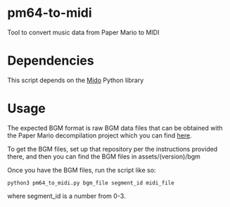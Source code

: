 # pm64-to-midi
 Tool to convert music data from Paper Mario to MIDI

# Dependencies
 This script depends on the [Mido](https://github.com/mido/mido) Python library 

# Usage
 The expected BGM format is raw BGM data files that can be obtained with the Paper Mario decompilation project which you can find [here](https://github.com/pmret/papermario).

 To get the BGM files, set up that repository per the instructions provided there, and then you can find the BGM files in assets/(version)/bgm

Once you have the BGM files, run the script like so:

```
python3 pm64_to_midi.py bgm_file segment_id midi_file
```

where segment_id is a number from 0-3.
